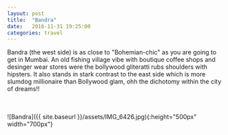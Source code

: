 ```yaml
---
layout: post
title:  "Bandra"
date:   2016-11-31 19:25:00
categories: travel
---
```

Bandra (the west side) is as close to "Bohemian-chic" as you are going to get in Mumbai. An old fishing village vibe with boutique coffee shops and desinger wear stores were the bollywood gliteratti rubs shoulders with hipsters.
It also stands in stark contrast to the east side which is more slumdog millionaire than Bollywood glam, ohh the dichotomy within the city of dreams!!

<br><br>
![Bandra]({{ site.baseurl }}/assets/IMG_6426.jpg){:height="500px" width="700px"}
<br>